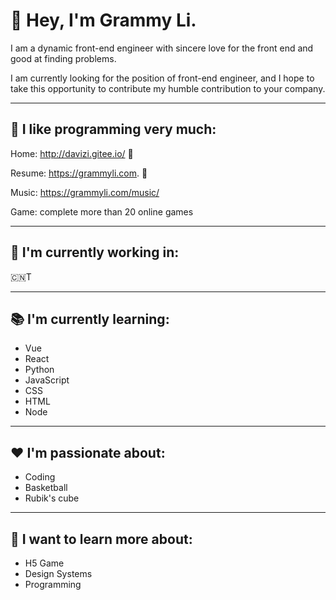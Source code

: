 # 👋 Hey, I'm Grammy Li.

I am a dynamic front-end engineer with sincere love for the front end and good at finding problems.

I am currently looking for the position of front-end engineer, and I hope to take this opportunity to contribute my humble contribution to your company.

--- 
## 🍉 I like programming very much: 

Home: http://davizi.gitee.io/   🍉

Resume: https://grammyli.com.   🍉

Music: https://grammyli.com/music/

Game:  complete more than 20 online games

--- 
## 🚀 I'm currently working in: 

🇨🇳T


--- 

## 📚 I'm currently learning: 

- Vue
- React
- Python
- JavaScript
- CSS
- HTML
- Node

--- 

## ❤ I'm passionate about: 

- Coding
- Basketball
- Rubik's cube

---

## 💭 I want to learn more about: 

- H5 Game 
- Design Systems
- Programming
